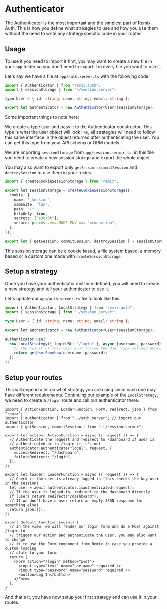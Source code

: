 # Authenticator

The Authenticator is the most important and the simplest part of Remix Auth. This is how you define what strategies to use and how you use them without the need to write any strategy specific code in your routes.

## Usage

To use it you need to import it first, you may want to create a new file in your `app` folder so you don't need to import it in every file you want to use it.

Let's say we have a file at `app/auth.server.ts` with the following code:

```ts
import { Authenticator } from "remix-auth";
import { sessionStorage } from "~/session.server";

type User = { id: string; name: string; email: string };

export let authenticator = new Authenticator<User>(sessionStorage);
```

Some important things to note here:

We create a type `User` and pass it to the Authenticator constructor. This type is what the user object will look like, all strategies will need to follow this same interface in the object returned after authenticating the user. You can get this type from your API schema or ORM models.

We are importing `sessionStorage` from `app/session.server.ts`, in this file you need to create a new session storage and export the whole object.

You may also want to export only `getSession`, `commitSession` and `destroySession` to use them in your routes.

```ts
import { createCookieSessionStorage } from "remix";

export let sessionStorage = createCookieSessionStorage({
  cookie: {
    name: "_session",
    sameSite: "lax",
    path: "/",
    httpOnly: true,
    secrets: ["s3cr3t"],
    secure: process.env.NODE_ENV === "production",
  },
});

export let { getSession, commitSession, destroySession } = sessionStorage;
```

This session storage can be a cookie based, a file system based, a memory based or a custom one made with `createSessionStorage`.

## Setup a strategy

Once you have your authenticator instance defined, you will need to create a new strategy and tell your authenticator to use it.

Let's update our `app/auth.server.ts` file to look like this:

```ts
import { Authenticator, LocalStrategy } from "remix-auth";
import { sessionStorage } from "~/session.server";

type User = { id: string; name: string; email: string };

export let authenticator = new Authenticator<User>(sessionStorage);

authenticator.use(
  new LocalStrategy({ loginURL: "/login" }, async (username, password) => {
    // the result of this call must follow the User type defined above
    return getUserSomehow(username, password);
  })
);
```

## Setup your routes

This will depend a lot on what strategy you are using since each one may have different requirements. Continuing our example of the `LocalStrategy`, we need to create a `/login` route and call our authenticator there.

```tsx
import { ActionFunction, LoaderFunction, Form, redirect, json } from "remix";
import { authenticator } from ".~/auth.server"; // import our authenticator
import { getSession, commitSession } from ".~/session.server";

export let action: ActionFunction = async ({ request }) => {
  // Authenticate the request and redirect to /dashboard if user is
  // authenticated or to /login if it's not
  authenticator.authenticate("local", request, {
    successRedirect: "/dashboard",
    failureRedirect: "/login",
  });
};

export let loader: LoaderFunction = async ({ request }) => {
  // Check if the user is already logged-in (this checks the key user in the session)
  let user = await authenticator.isAuthenticated(request);
  // If the user is logged-in, redirect to the dashboard directly
  if (user) return redirect("/dashboard");
  // If we don't have a user return an empty JSON response (or something else)
  return json({});
};

export default function Login() {
  // In the view, we will render our login form and do a POST against /login to
  // trigger our action and authenticate the user, you may also want to change
  // it to use the Form component from Remix in case you provide a custom loading
  // state to your form
  return (
    <Form action="/login" method="post">
      <input type="text" name="username" required />
      <input type="password" name="password" required />
      <button>Log In</button>
    </Form>
  );
}
```

And that's it, you have now setup your first strategy and can use it in your routes.
